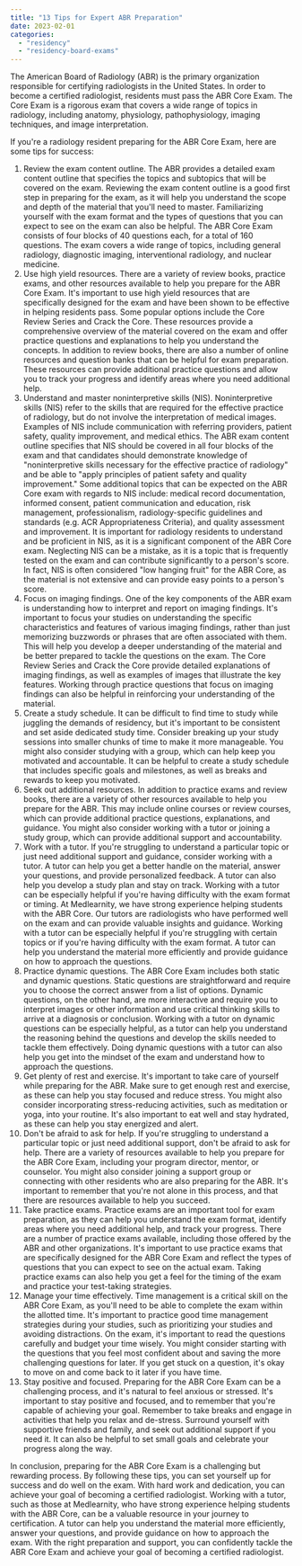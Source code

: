 ```yaml
---
title: "13 Tips for Expert ABR Preparation"
date: 2023-02-01
categories: 
  - "residency"
  - "residency-board-exams"
---
```


The American Board of Radiology (ABR) is the primary organization responsible for certifying radiologists in the United States. In order to become a certified radiologist, residents must pass the ABR Core Exam. The Core Exam is a rigorous exam that covers a wide range of topics in radiology, including anatomy, physiology, pathophysiology, imaging techniques, and image interpretation.

If you're a radiology resident preparing for the ABR Core Exam, here are some tips for success:

1. Review the exam content outline. The ABR provides a detailed exam content outline that specifies the topics and subtopics that will be covered on the exam. Reviewing the exam content outline is a good first step in preparing for the exam, as it will help you understand the scope and depth of the material that you'll need to master. Familiarizing yourself with the exam format and the types of questions that you can expect to see on the exam can also be helpful. The ABR Core Exam consists of four blocks of 40 questions each, for a total of 160 questions. The exam covers a wide range of topics, including general radiology, diagnostic imaging, interventional radiology, and nuclear medicine.
2. Use high yield resources. There are a variety of review books, practice exams, and other resources available to help you prepare for the ABR Core Exam. It's important to use high yield resources that are specifically designed for the exam and have been shown to be effective in helping residents pass. Some popular options include the Core Review Series and Crack the Core. These resources provide a comprehensive overview of the material covered on the exam and offer practice questions and explanations to help you understand the concepts. In addition to review books, there are also a number of online resources and question banks that can be helpful for exam preparation. These resources can provide additional practice questions and allow you to track your progress and identify areas where you need additional help.
3. Understand and master noninterpretive skills (NIS). Noninterpretive skills (NIS) refer to the skills that are required for the effective practice of radiology, but do not involve the interpretation of medical images. Examples of NIS include communication with referring providers, patient safety, quality improvement, and medical ethics. The ABR exam content outline specifies that NIS should be covered in all four blocks of the exam and that candidates should demonstrate knowledge of "noninterpretive skills necessary for the effective practice of radiology" and be able to "apply principles of patient safety and quality improvement." Some additional topics that can be expected on the ABR Core exam with regards to NIS include: medical record documentation, informed consent, patient communication and education, risk management, professionalism, radiology-specific guidelines and standards (e.g. ACR Appropriateness Criteria), and quality assessment and improvement. It is important for radiology residents to understand and be proficient in NIS, as it is a significant component of the ABR Core exam. Neglecting NIS can be a mistake, as it is a topic that is frequently tested on the exam and can contribute significantly to a person's score. In fact, NIS is often considered "low hanging fruit" for the ABR Core, as the material is not extensive and can provide easy points to a person's score.
4. Focus on imaging findings. One of the key components of the ABR exam is understanding how to interpret and report on imaging findings. It's important to focus your studies on understanding the specific characteristics and features of various imaging findings, rather than just memorizing buzzwords or phrases that are often associated with them. This will help you develop a deeper understanding of the material and be better prepared to tackle the questions on the exam. The Core Review Series and Crack the Core provide detailed explanations of imaging findings, as well as examples of images that illustrate the key features. Working through practice questions that focus on imaging findings can also be helpful in reinforcing your understanding of the material.
5. Create a study schedule. It can be difficult to find time to study while juggling the demands of residency, but it's important to be consistent and set aside dedicated study time. Consider breaking up your study sessions into smaller chunks of time to make it more manageable. You might also consider studying with a group, which can help keep you motivated and accountable. It can be helpful to create a study schedule that includes specific goals and milestones, as well as breaks and rewards to keep you motivated.
6. Seek out additional resources. In addition to practice exams and review books, there are a variety of other resources available to help you prepare for the ABR. This may include online courses or review courses, which can provide additional practice questions, explanations, and guidance. You might also consider working with a tutor or joining a study group, which can provide additional support and accountability.
7. Work with a tutor. If you're struggling to understand a particular topic or just need additional support and guidance, consider working with a tutor. A tutor can help you get a better handle on the material, answer your questions, and provide personalized feedback. A tutor can also help you develop a study plan and stay on track. Working with a tutor can be especially helpful if you're having difficulty with the exam format or timing. At Medlearnity, we have strong experience helping students with the ABR Core. Our tutors are radiologists who have performed well on the exam and can provide valuable insights and guidance. Working with a tutor can be especially helpful if you're struggling with certain topics or if you're having difficulty with the exam format. A tutor can help you understand the material more efficiently and provide guidance on how to approach the questions.
8. Practice dynamic questions. The ABR Core Exam includes both static and dynamic questions. Static questions are straightforward and require you to choose the correct answer from a list of options. Dynamic questions, on the other hand, are more interactive and require you to interpret images or other information and use critical thinking skills to arrive at a diagnosis or conclusion. Working with a tutor on dynamic questions can be especially helpful, as a tutor can help you understand the reasoning behind the questions and develop the skills needed to tackle them effectively. Doing dynamic questions with a tutor can also help you get into the mindset of the exam and understand how to approach the questions.
9. Get plenty of rest and exercise. It's important to take care of yourself while preparing for the ABR. Make sure to get enough rest and exercise, as these can help you stay focused and reduce stress. You might also consider incorporating stress-reducing activities, such as meditation or yoga, into your routine. It's also important to eat well and stay hydrated, as these can help you stay energized and alert.
10. Don't be afraid to ask for help. If you're struggling to understand a particular topic or just need additional support, don't be afraid to ask for help. There are a variety of resources available to help you prepare for the ABR Core Exam, including your program director, mentor, or counselor. You might also consider joining a support group or connecting with other residents who are also preparing for the ABR. It's important to remember that you're not alone in this process, and that there are resources available to help you succeed.
11. Take practice exams. Practice exams are an important tool for exam preparation, as they can help you understand the exam format, identify areas where you need additional help, and track your progress. There are a number of practice exams available, including those offered by the ABR and other organizations. It's important to use practice exams that are specifically designed for the ABR Core Exam and reflect the types of questions that you can expect to see on the actual exam. Taking practice exams can also help you get a feel for the timing of the exam and practice your test-taking strategies.
12. Manage your time effectively. Time management is a critical skill on the ABR Core Exam, as you'll need to be able to complete the exam within the allotted time. It's important to practice good time management strategies during your studies, such as prioritizing your studies and avoiding distractions. On the exam, it's important to read the questions carefully and budget your time wisely. You might consider starting with the questions that you feel most confident about and saving the more challenging questions for later. If you get stuck on a question, it's okay to move on and come back to it later if you have time.
13. Stay positive and focused. Preparing for the ABR Core Exam can be a challenging process, and it's natural to feel anxious or stressed. It's important to stay positive and focused, and to remember that you're capable of achieving your goal. Remember to take breaks and engage in activities that help you relax and de-stress. Surround yourself with supportive friends and family, and seek out additional support if you need it. It can also be helpful to set small goals and celebrate your progress along the way.

In conclusion, preparing for the ABR Core Exam is a challenging but rewarding process. By following these tips, you can set yourself up for success and do well on the exam. With hard work and dedication, you can achieve your goal of becoming a certified radiologist. Working with a tutor, such as those at Medlearnity, who have strong experience helping students with the ABR Core, can be a valuable resource in your journey to certification. A tutor can help you understand the material more efficiently, answer your questions, and provide guidance on how to approach the exam. With the right preparation and support, you can confidently tackle the ABR Core Exam and achieve your goal of becoming a certified radiologist.
